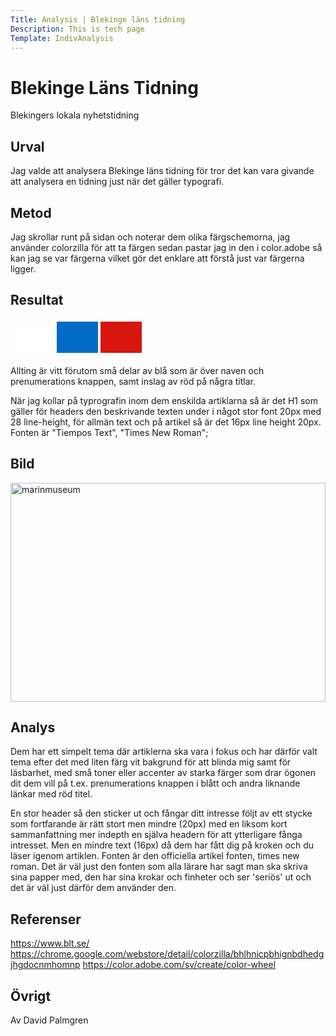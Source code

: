 ```yaml
---
Title: Analysis | Blekinge läns tidning
Description: This is tech page
Template: IndivAnalysis
---
```


Blekinge Läns Tidning
=======================
Blekingers lokala nyhetstidning

Urval
-----------------------

Jag valde att analysera Blekinge läns tidning för tror det kan vara givande att analysera en tidning just när det gäller typografi.

Metod
-----------------------

Jag skrollar runt på sidan och noterar dem olika färgschemorna, jag använder colorzilla för att ta färgen sedan pastar jag in den i color.adobe så kan jag se var färgerna vilket gör det enklare att förstå just var färgerna ligger.

Resultat
-----------------------
<table style="border-spacing: 4px; border-collapse: separate">
<tr>
<td style="height: 50px; width: 50px; background-color: #FFFFFF">
<td style="height: 50px; width: 50px; background-color: #006BC4">
<td style="height: 50px; width: 50px; background-color: #D7170F">
</tr>
</table>
Allting är vitt förutom små delar av blå som är över naven och prenumerations knappen, samt inslag av röd på några titlar.

När jag kollar på typrografin inom dem enskilda artiklarna så är det H1 som gäller för headers den beskrivande texten under i något stor font 20px med 28 line-height, för allmän text och på artikel så är det 16px line height 20px. Fonten är "Tiempos Text", "Times New Roman";

Bild
-----------------------
<a href="../assets/img/blt.png"><img src="../assets/img/blt.png" alt="marinmuseum" width="100%" height="350"></a>

Analys
-----------------------

Dem har ett simpelt tema där artiklerna ska vara i fokus och har därför valt tema efter det med liten färg vit bakgrund för att blinda mig samt för läsbarhet, med små toner eller accenter av starka färger som drar ögonen dit dem vill på t.ex. prenumerations knappen i blått och andra liknande länkar med röd titel.

En stor header så den sticker ut och fångar ditt intresse följt av ett stycke som fortfarande är rätt stort men mindre (20px) med en liksom kort sammanfattning mer indepth en själva headern för att ytterligare fånga intresset. Men en mindre text (16px) då dem har fått dig på kroken och du läser igenom artiklen. Fonten är den officiella artikel fonten, times new roman. Det är väl just den fonten som alla lärare har sagt man ska skriva sina papper med, den har sina krokar och finheter och ser 'seriös' ut och det är väl just därför dem använder den.

Referenser
-----------------------
https://www.blt.se/
https://chrome.google.com/webstore/detail/colorzilla/bhlhnicpbhignbdhedgjhgdocnmhomnp
https://color.adobe.com/sv/create/color-wheel

Övrigt
-----------------------

Av David Palmgren